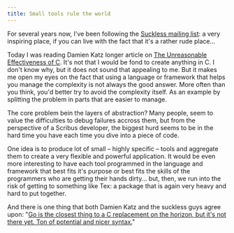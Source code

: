 ```yaml
---
title: Small tools rule the world
---
```

For several years now, I've been following the [Suckless mailing list](): a very inspiring place, if you can live with the fact that it's a rather rude place...

Today I was reading Damien Katz longer article on [The Unreasonable Effectiveness of C](damienkatz.net/2013/01/the_unreasonable_effectiveness_of_c.html). It's not that I would be fond to create anything in C. I don't know why, but it does not sound that appealing to me. But it makes me open my eyes on the fact that using a language or framework that helps you manage the complexity is not always the good answer. More often than you think, you'd better try to avoid the complexity itself. As an example by splitting the problem in parts that are easier to manage.

The core problem bein the layers of abstraction? Many people, seem to value the difficulties to debug failures accross them, but from the perspective of a Scribus developer, the biggest hurd seems to be in the hard time you have each time you dive into a piece of code.

One idea is to produce lot of small – highly specific – tools and aggregate them to create a very flexible and powerful application. It would be even more interesting to have each tool programmed in the language and framework that best fits it's purpose or best fits the skills of the programmers who are getting their hands dirty... but, then, we run into the risk of getting to something like Tex: a package that is again very heavy and hard to put together.

And there is one thing that both Damien Katz and the suckless guys agree upon: "[Go is the closest thing to a C replacement on the horizon, but it's not there yet. Ton of potential and nicer syntax.](https://twitter.com/damienkatz/status/289575389641179137)"